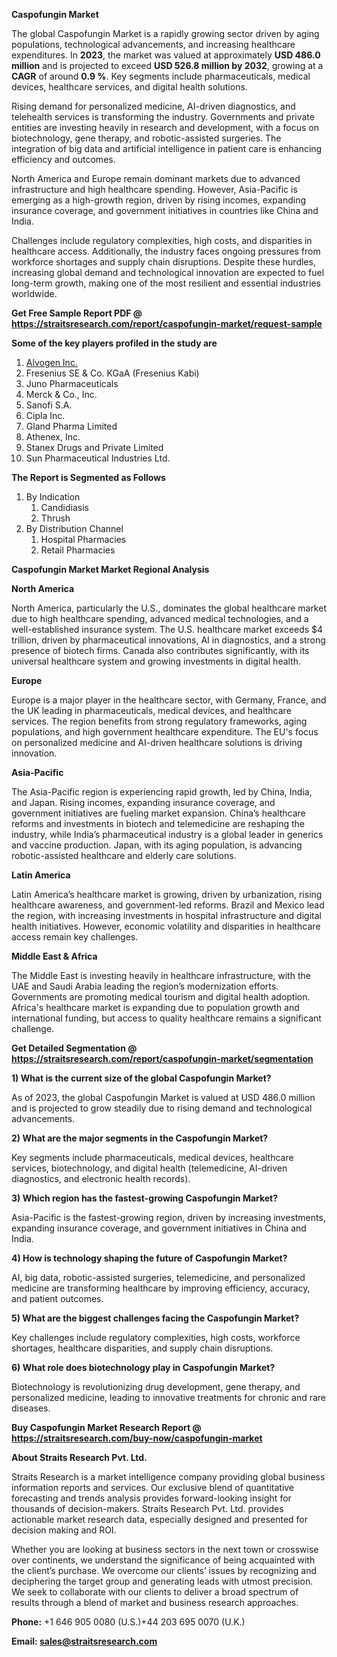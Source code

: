 <p><strong>Caspofungin Market</strong></p>
<p>The global Caspofungin Market is a rapidly growing sector driven by aging populations, technological advancements, and increasing healthcare expenditures. In <strong>2023</strong>, the market was valued at approximately <strong>USD 486.0 million</strong> and is projected to exceed <strong>USD 526.8 million</strong><strong> by 2032</strong>, growing at a <strong>CAGR</strong> of around <strong>0.9 %</strong>. Key segments include pharmaceuticals, medical devices, healthcare services, and digital health solutions.</p>
<p>Rising demand for personalized medicine, AI-driven diagnostics, and telehealth services is transforming the industry. Governments and private entities are investing heavily in research and development, with a focus on biotechnology, gene therapy, and robotic-assisted surgeries. The integration of big data and artificial intelligence in patient care is enhancing efficiency and outcomes.</p>
<p>North America and Europe remain dominant markets due to advanced infrastructure and high healthcare spending. However, Asia-Pacific is emerging as a high-growth region, driven by rising incomes, expanding insurance coverage, and government initiatives in countries like China and India.</p>
<p>Challenges include regulatory complexities, high costs, and disparities in healthcare access. Additionally, the industry faces ongoing pressures from workforce shortages and supply chain disruptions. Despite these hurdles, increasing global demand and technological innovation are expected to fuel long-term growth, making one of the most resilient and essential industries worldwide.</p>
<p><strong>Get Free Sample Report PDF @ <a href=https://straitsresearch.com/report/caspofungin-market/request-sample>https://straitsresearch.com/report/caspofungin-market/request-sample</a></strong></p>
<div><strong>Some of the key players profiled in the study are</strong></div>
<p><ol>
<li><a href=""https://www.alvogen.com/"" target=""_blank"">Alvogen Inc.</a></li>
<li>Fresenius SE & Co. KGaA (Fresenius Kabi)</li>
<li>Juno Pharmaceuticals</li>
<li>Merck & Co., Inc.</li>
<li>Sanofi S.A.</li>
<li>Cipla Inc.</li>
<li>Gland Pharma Limited</li>
<li>Athenex, Inc.</li>
<li>Stanex Drugs and Private Limited</li>
<li>Sun Pharmaceutical Industries Ltd.</li>
</ol></p>
<p><strong>The Report is Segmented as Follows</strong></p>
<p><ol>
<li>By Indication
<ol>
<li>Candidiasis</li>
<li>Thrush</li>
</ol>
</li>
<li>By Distribution Channel
<ol>
<li>Hospital Pharmacies</li>
<li>Retail Pharmacies</li>
</ol>
</li>
</ol></p>
<p><strong>Caspofungin Market Market Regional Analysis</strong></p>
<p><strong>North America</strong></p>
<p>North America, particularly the U.S., dominates the global healthcare market due to high healthcare spending, advanced medical technologies, and a well-established insurance system. The U.S. healthcare market exceeds $4 trillion, driven by pharmaceutical innovations, AI in diagnostics, and a strong presence of biotech firms. Canada also contributes significantly, with its universal healthcare system and growing investments in digital health.</p>
<p><strong>Europe</strong></p>
<p>Europe is a major player in the healthcare sector, with Germany, France, and the UK leading in pharmaceuticals, medical devices, and healthcare services. The region benefits from strong regulatory frameworks, aging populations, and high government healthcare expenditure. The EU's focus on personalized medicine and AI-driven healthcare solutions is driving innovation.</p>
<p><strong>Asia-Pacific</strong></p>
<p>The Asia-Pacific region is experiencing rapid growth, led by China, India, and Japan. Rising incomes, expanding insurance coverage, and government initiatives are fueling market expansion. China&rsquo;s healthcare reforms and investments in biotech and telemedicine are reshaping the industry, while India&rsquo;s pharmaceutical industry is a global leader in generics and vaccine production. Japan, with its aging population, is advancing robotic-assisted healthcare and elderly care solutions.</p>
<p><strong>Latin America</strong></p>
<p>Latin America&rsquo;s healthcare market is growing, driven by urbanization, rising healthcare awareness, and government-led reforms. Brazil and Mexico lead the region, with increasing investments in hospital infrastructure and digital health initiatives. However, economic volatility and disparities in healthcare access remain key challenges.</p>
<p><strong>Middle East &amp; Africa</strong></p>
<p>The Middle East is investing heavily in healthcare infrastructure, with the UAE and Saudi Arabia leading the region&rsquo;s modernization efforts. Governments are promoting medical tourism and digital health adoption. Africa's healthcare market is expanding due to population growth and international funding, but access to quality healthcare remains a significant challenge.</p>
<p><strong>Get Detailed Segmentation @ <a href=https://straitsresearch.com/report/caspofungin-market/segmentation>https://straitsresearch.com/report/caspofungin-market/segmentation</a></strong></p>
<p><strong>1) What is the current size of the global Caspofungin Market?</strong></p>
<p>As of 2023, the global Caspofungin Market is valued at USD 486.0 million and is projected to grow steadily due to rising demand and technological advancements.</p>
<p><strong>2) What are the major segments in the Caspofungin Market?</strong></p>
<p>Key segments include pharmaceuticals, medical devices, healthcare services, biotechnology, and digital health (telemedicine, AI-driven diagnostics, and electronic health records).</p>
<p><strong>3) Which region has the fastest-growing Caspofungin Market?</strong></p>
<p>Asia-Pacific is the fastest-growing region, driven by increasing investments, expanding insurance coverage, and government initiatives in China and India.</p>
<p><strong>4) How is technology shaping the future of Caspofungin Market?</strong></p>
<p>AI, big data, robotic-assisted surgeries, telemedicine, and personalized medicine are transforming healthcare by improving efficiency, accuracy, and patient outcomes.</p>
<p><strong>5) What are the biggest challenges facing the Caspofungin Market?</strong></p>
<p>Key challenges include regulatory complexities, high costs, workforce shortages, healthcare disparities, and supply chain disruptions.</p>
<p><strong>6) What role does biotechnology play in Caspofungin Market?</strong></p>
<p>Biotechnology is revolutionizing drug development, gene therapy, and personalized medicine, leading to innovative treatments for chronic and rare diseases.</p>
<p><strong>Buy Caspofungin Market Research Report @ <a href=https://straitsresearch.com/buy-now/caspofungin-market>https://straitsresearch.com/buy-now/caspofungin-market</a></strong></p>
<p><strong>About Straits Research Pvt. Ltd.</strong></p>
<p>Straits Research is a market intelligence company providing global business information reports and services. Our exclusive blend of quantitative forecasting and trends analysis provides forward-looking insight for thousands of decision-makers. Straits Research Pvt. Ltd. provides actionable market research data, especially designed and presented for decision making and ROI.</p>
<p>Whether you are looking at business sectors in the next town or crosswise over continents, we understand the significance of being acquainted with the client&rsquo;s purchase. We overcome our clients&rsquo; issues by recognizing and deciphering the target group and generating leads with utmost precision. We seek to collaborate with our clients to deliver a broad spectrum of results through a blend of market and business research approaches.</p>
<p><strong><strong>Phone:</strong></strong> +1 646 905 0080 (U.S.)+44 203 695 0070 (U.K.)</p>
<p><strong><strong>Email: </strong></strong><a href=mailto:sales@straitsresearch.com><strong><u><strong>sales@straitsresearch.com</strong></u></strong></a></p>
